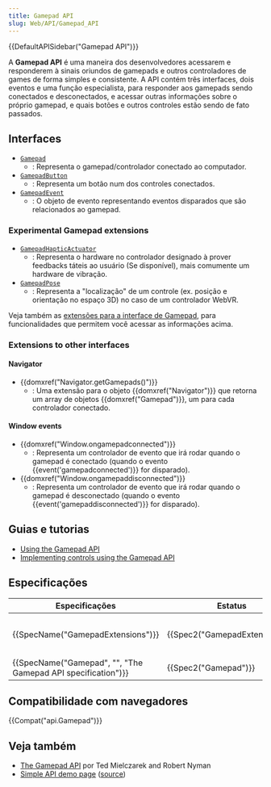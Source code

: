 ```yaml
---
title: Gamepad API
slug: Web/API/Gamepad_API
---
```


{{DefaultAPISidebar("Gamepad API")}}

A **Gamepad API** é uma maneira dos desenvolvedores acessarem e responderem à sinais oriundos de gamepads e outros controladores de games de forma simples e consistente. A API contém três interfaces, dois eventos e uma função especialista, para responder aos gamepads sendo conectados e desconectados, e acessar outras informações sobre o próprio gamepad, e quais botões e outros controles estão sendo de fato passados.

## Interfaces

- [`Gamepad`](/pt-BR/docs/Web/API/Gamepad)
  - : Representa o gamepad/controlador conectado ao computador.
- [`GamepadButton`](/pt-BR/docs/Web/API/GamepadButton)
  - : Representa um botão num dos controles conectados.
- [`GamepadEvent`](/pt-BR/docs/Web/API/GamepadEvent)
  - : O objeto de evento representando eventos disparados que são relacionados ao gamepad.

### Experimental Gamepad extensions

- [`GamepadHapticActuator`](/pt-BR/docs/Web/API/GamepadHapticActuator)
  - : Representa o hardware no controlador designado à prover feedbacks táteis ao usuário (Se disponível), mais comumente um hardware de vibração.
- [`GamepadPose`](/pt-BR/docs/Web/API/GamepadPose)
  - : Representa a "localização" de um controle (ex. posição e orientação no espaço 3D) no caso de um controlador WebVR.

Veja também as [extensões para a interface de Gamepad](/pt-BR/docs/Web/API/Gamepad#Experimental_extensions_to_Gamepad), para funcionalidades que permitem você acessar as informações acima.

### Extensions to other interfaces

#### Navigator

- {{domxref("Navigator.getGamepads()")}}
  - : Uma extensão para o objeto {{domxref("Navigator")}} que retorna um array de objetos {{domxref("Gamepad")}}, um para cada controlador conectado.

#### Window events

- {{domxref("Window.ongamepadconnected")}}
  - : Representa um controlador de evento que irá rodar quando o gamepad é conectado (quando o evento {{event('gamepadconnected')}} for disparado).
- {{domxref("Window.ongamepaddisconnected")}}
  - : Representa um controlador de evento que irá rodar quando o gamepad é desconectado (quando o evento {{event('gamepaddisconnected')}} for disparado).

## Guias e tutorias

- [Using the Gamepad API](/pt-BR/docs/Web/API/Gamepad_API/Using_the_Gamepad_API)
- [Implementing controls using the Gamepad API](/pt-BR/docs/Games/Techniques/Controls_Gamepad_API)

## Especificações

| Especificações                                                                   | Estatus                                  | Comentários                                                                      |
| -------------------------------------------------------------------------------- | ---------------------------------------- | -------------------------------------------------------------------------------- |
| {{SpecName("GamepadExtensions")}}                                     | {{Spec2("GamepadExtensions")}} | Defines the [Experimental Gamepad extensions](#experimental_gamepad_extensions). |
| {{SpecName("Gamepad", "", "The Gamepad API specification")}} | {{Spec2("Gamepad")}}             | Initial definition                                                               |

## Compatibilidade com navegadores

{{Compat("api.Gamepad")}}

## Veja também

- [The Gamepad API](https://hacks.mozilla.org/2013/12/the-gamepad-api/) por Ted Mielczarek and Robert Nyman
- [Simple API demo page](http://luser.github.io/gamepadtest/) ([source](https://github.com/luser/gamepadtest))
